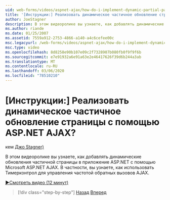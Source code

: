 ```yaml
---
uid: web-forms/videos/aspnet-ajax/how-do-i-implement-dynamic-partial-page-updates-with-aspnet-ajax
title: '[Инструкции:] Реализовать динамическое частичное обновление страницы с помощью ASP.NET AJAX? | Документы Майкрософт'
author: JoeStagner
description: В этом видеоролике вы узнаете, как добавлять динамические обновления частичной страницы в приложение ASP.NET с помощью Microsoft ASP.NET AJAX.
ms.author: riande
ms.date: 01/25/2007
ms.assetid: 7559a912-2753-4866-a140-a4c6cefee00c
msc.legacyurl: /web-forms/videos/aspnet-ajax/how-do-i-implement-dynamic-partial-page-updates-with-aspnet-ajax
msc.type: video
ms.openlocfilehash: 8d8258e90b107e09c2f7328907b080fb0f9f9f6b
ms.sourcegitcommit: e7e91932a6e91a63e2e46417626f39d6b244a3ab
ms.translationtype: MT
ms.contentlocale: ru-RU
ms.lasthandoff: 03/06/2020
ms.locfileid: "78510210"
---
```

# <a name="how-do-i-implement-dynamic-partial-page-updates-with-aspnet-ajax"></a>[Инструкции:] Реализовать динамическое частичное обновление страницы с помощью ASP.NET AJAX?

кем [Джо Stagner)](https://github.com/JoeStagner)

В этом видеоролике вы узнаете, как добавлять динамические обновления частичной страницы в приложение ASP.NET с помощью Microsoft ASP.NET AJAX. В частности, вы узнаете, как использовать Тимерконтрол для управления частотой обратных вызовов AJAX.

[&#9654;Смотреть видео (12 минут)](https://channel9.msdn.com/Blogs/ASP-NET-Site-Videos/how-do-i-implement-dynamic-partial-page-updates-with-aspnet-ajax)

> [!div class="step-by-step"]
> [Назад](how-do-i-get-started-with-aspnet-ajax.md)
> [Вперед](how-do-i-make-client-side-network-callbacks-with-aspnet-ajax.md)
